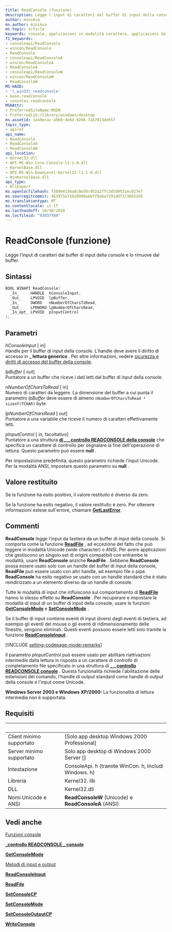 ```yaml
---
title: ReadConsole (funzione)
description: Legge l'input di caratteri dal buffer di input della console e lo rimuove dal buffer.
author: miniksa
ms.author: miniksa
ms.topic: article
keywords: console, applicazioni in modalità carattere, applicazioni da riga di comando, applicazioni di terminale, api della console
f1_keywords:
- consoleapi/ReadConsole
- wincon/ReadConsole
- ReadConsole
- consoleapi/ReadConsoleA
- wincon/ReadConsoleA
- ReadConsoleA
- consoleapi/ReadConsoleW
- wincon/ReadConsoleW
- ReadConsoleW
MS-HAID:
- '\_win32\_readconsole'
- base.readconsole
- consoles.readconsole
MSHAttr:
- PreferredSiteName:MSDN
- PreferredLib:/library/windows/desktop
ms.assetid: 1aa9ecac-a9b9-4e6d-9206-7a57013de657
topic_type:
- apiref
api_name:
- ReadConsole
- ReadConsoleA
- ReadConsoleW
api_location:
- Kernel32.dll
- API-MS-Win-Core-Console-l1-1-0.dll
- KernelBase.dll
- API-MS-Win-DownLevel-Kernel32-l1-1-0.dll
- MinKernelBase.dll
api_type:
- DllExport
ms.openlocfilehash: f38994156a8c8e58c952a2ffc3d5d9531ec027e7
ms.sourcegitcommit: 463975e71920908a6bff9a6a7291ddf3736652d5
ms.translationtype: MT
ms.contentlocale: it-IT
ms.lasthandoff: 10/30/2020
ms.locfileid: "93037769"
---
```

# <a name="readconsole-function"></a>ReadConsole (funzione)

Legge l'input di caratteri dal buffer di input della console e lo rimuove dal buffer.

## <a name="syntax"></a>Sintassi

```C
BOOL WINAPI ReadConsole(
  _In_     HANDLE  hConsoleInput,
  _Out_    LPVOID  lpBuffer,
  _In_     DWORD   nNumberOfCharsToRead,
  _Out_    LPDWORD lpNumberOfCharsRead,
  _In_opt_ LPVOID  pInputControl
);
```

## <a name="parameters"></a>Parametri

*hConsoleInput* \[ in\]  
Handle per il buffer di input della console. L'handle deve avere il diritto di accesso in **\_ lettura generico** . Per altre informazioni, vedere [sicurezza e diritti di accesso del buffer della console](console-buffer-security-and-access-rights.md).

*lpBuffer* \[ out\]  
Puntatore a un buffer che riceve i dati letti dal buffer di input della console.

*nNumberOfCharsToRead* \[ in\]  
Numero di caratteri da leggere. La dimensione del buffer a cui punta il parametro *lpBuffer* deve essere di almeno `nNumberOfCharsToRead * sizeof(TCHAR)` byte.

*lpNumberOfCharsRead* \[ out\]  
Puntatore a una variabile che riceve il numero di caratteri effettivamente letti.

*pInputControl* \[ in, facoltativo\]  
Puntatore a una struttura [**di \_ \_ controllo READCONSOLE della console**](console-readconsole-control.md) che specifica un carattere di controllo per segnalare la fine dell'operazione di lettura. Questo parametro può essere **null** .

Per impostazione predefinita, questo parametro richiede l'input Unicode. Per la modalità ANSI, impostare questo parametro su **null** .

## <a name="return-value"></a>Valore restituito

Se la funzione ha esito positivo, il valore restituito è diverso da zero.

Se la funzione ha esito negativo, il valore restituito è zero. Per ottenere informazioni estese sull'errore, chiamare [**GetLastError**](https://msdn.microsoft.com/library/windows/desktop/ms679360).

## <a name="remarks"></a>Commenti

**ReadConsole** legge l'input da tastiera da un buffer di input della console. Si comporta come la funzione [**ReadFile**](https://msdn.microsoft.com/library/windows/desktop/aa365467) , ad eccezione del fatto che può leggere in modalità Unicode (wide character) o ANSI. Per avere applicazioni che gestiscono un singolo set di origini compatibili con entrambe le modalità, usare **ReadConsole** anziché **ReadFile** . Sebbene **ReadConsole** possa essere usato solo con un handle del buffer di input della console, **ReadFile** può essere usato con altri handle, ad esempio file o pipe. **ReadConsole** ha esito negativo se usato con un handle standard che è stato reindirizzato a un elemento diverso da un handle di console.

Tutte le modalità di input che influiscono sul comportamento di [**ReadFile**](https://msdn.microsoft.com/library/windows/desktop/aa365467) hanno lo stesso effetto su **ReadConsole** . Per recuperare e impostare le modalità di input di un buffer di input della console, usare le funzioni [**GetConsoleMode**](getconsolemode.md) e [**SetConsoleMode**](setconsolemode.md) .

Se il buffer di input contiene eventi di input diversi dagli eventi di tastiera, ad esempio gli eventi del mouse o gli eventi di ridimensionamento delle finestre, vengono eliminati. Questi eventi possono essere letti solo tramite la funzione [**ReadConsoleInput**](readconsoleinput.md) .

[!INCLUDE [setting-codepage-mode-remarks](./includes/setting-codepage-mode-remarks.md)]

Il parametro *pInputControl* può essere usato per abilitare riattivazioni intermedie dalla lettura in risposta a un carattere di controllo di completamento file specificato in una struttura di [**\_ \_ controllo READCONSOLE console**](console-readconsole-control.md) . Questa funzionalità richiede l'abilitazione delle estensioni del comando, l'handle di output standard come handle di output della console e l'input come Unicode.

**Windows Server 2003 e Windows XP/2000:** La funzionalità di lettura intermedia non è supportata.

## <a name="requirements"></a>Requisiti

| &nbsp; | &nbsp; |
|-|-|
| Client minimo supportato | \[Solo app desktop Windows 2000 Professional\] |
| Server minimo supportato | Solo app desktop di Windows 2000 Server \[\] |
| Intestazione | ConsoleApi. h (tramite WinCon. h, Includi Windows. h) |
| Libreria | Kernel32. lib |
| DLL | Kernel32.dll |
| Nomi Unicode e ANSI | **ReadConsoleW** (Unicode) e **ReadConsoleA** (ANSI) |

## <a name="see-also"></a>Vedi anche

[Funzioni console](console-functions.md)

[**\_controllo READCONSOLE \_ console**](console-readconsole-control.md)

[**GetConsoleMode**](getconsolemode.md)

[Metodi di input e output](input-and-output-methods.md)

[**ReadConsoleInput**](readconsoleinput.md)

[**ReadFile**](https://msdn.microsoft.com/library/windows/desktop/aa365467)

[**SetConsoleCP**](setconsolecp.md)

[**SetConsoleMode**](setconsolemode.md)

[**SetConsoleOutputCP**](setconsoleoutputcp.md)

[**WriteConsole**](writeconsole.md)
